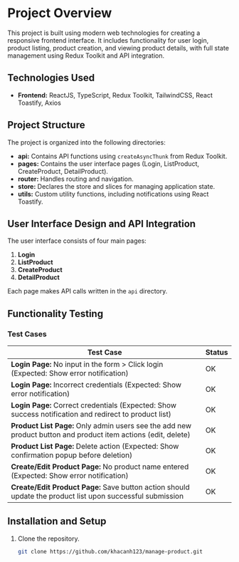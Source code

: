 # Project Overview

This project is built using modern web technologies for creating a responsive frontend interface. It includes functionality for user login, product listing, product creation, and viewing product details, with full state management using Redux Toolkit and API integration.

## Technologies Used

- **Frontend:** ReactJS, TypeScript, Redux Toolkit, TailwindCSS, React Toastify, Axios

## Project Structure

The project is organized into the following directories:

- **api:** Contains API functions using `createAsyncThunk` from Redux Toolkit.
- **pages:** Contains the user interface pages (Login, ListProduct, CreateProduct, DetailProduct).
- **router:** Handles routing and navigation.
- **store:** Declares the store and slices for managing application state.
- **utils:** Custom utility functions, including notifications using React Toastify.

## User Interface Design and API Integration

The user interface consists of four main pages:

1. **Login**
2. **ListProduct**
3. **CreateProduct**
4. **DetailProduct**

Each page makes API calls written in the `api` directory.

## Functionality Testing

### Test Cases

| Test Case | Status |
| --- | --- |
| **Login Page:** No input in the form > Click login (Expected: Show error notification) | OK |
| **Login Page:** Incorrect credentials (Expected: Show error notification) | OK |
| **Login Page:** Correct credentials (Expected: Show success notification and redirect to product list) | OK |
| **Product List Page:** Only admin users see the add new product button and product item actions (edit, delete) | OK |
| **Product List Page:** Delete action (Expected: Show confirmation popup before deletion) | OK |
| **Create/Edit Product Page:** No product name entered (Expected: Show error notification) | OK |
| **Create/Edit Product Page:** Save button action should update the product list upon successful submission | OK |

## Installation and Setup

1. Clone the repository.
   ```bash
   git clone https://github.com/khacanh123/manage-product.git
